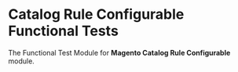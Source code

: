 # Catalog Rule Configurable Functional Tests

The Functional Test Module for **Magento Catalog Rule Configurable** module.
